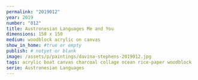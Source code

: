 ```yaml
---
permalink: "2019012"
year: 2019
number: "012"
title: Austronesian Languages Me and You
dimensions: 150 x 150
medium: woodblock acrylic on canvas
show_in_home: #true or empty
publish: # notyet or blank
image: /assets/p/paintings/davina-stephens-2019012.jpg
tags: acrylic boat canvas charcoal collage ocean rice-paper woodblock
serie: Austronesian Languages
---
```

